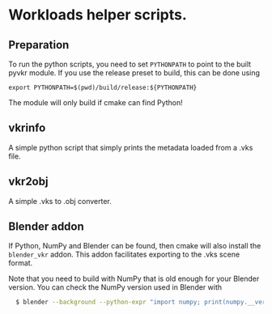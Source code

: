 # Workloads helper scripts.

## Preparation

To run the python scripts, you need to set `PYTHONPATH` to point to
the built pyvkr module. If you use the release preset to build, this can be
done using

```shell
export PYTHONPATH=$(pwd)/build/release:${PYTHONPATH}
```

The module will only build if cmake can find Python!

## vkrinfo

A simple python script that simply prints the metadata loaded from a .vks file.

## vkr2obj

A simple .vks to .obj converter.

## Blender addon

If Python, NumPy and Blender can be found, then cmake will also install the
`blender_vkr` addon. This addon facilitates exporting to the .vks scene format.

Note that you need to build with NumPy that is old enough
for your Blender version. You can check the NumPy version used in Blender with

```sh
  $ blender --background --python-expr "import numpy; print(numpy.__version__)"
```
